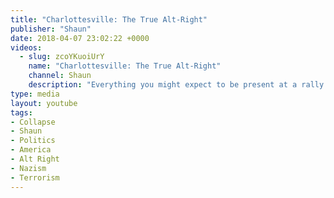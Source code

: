 ```yaml
---
title: "Charlottesville: The True Alt-Right"
publisher: "Shaun"
date: 2018-04-07 23:02:22 +0000
videos:
  - slug: zcoYKuoiUrY
    name: "Charlottesville: The True Alt-Right"
    channel: Shaun
    description: "Everything you might expect to be present at a rally attended by a bunch of neo-nazis. Hate speech of every kind."
type: media
layout: youtube
tags:
- Collapse
- Shaun
- Politics
- America
- Alt Right
- Nazism
- Terrorism
---
```

